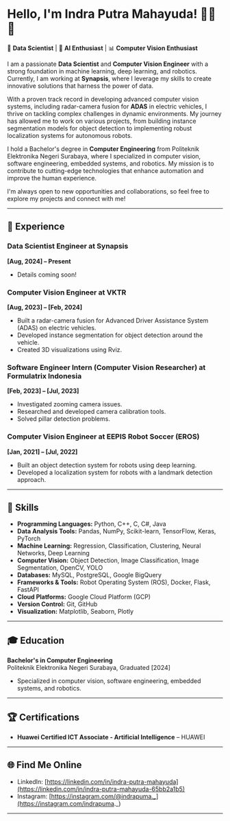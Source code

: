 # Hello, I'm Indra Putra Mahayuda! 👨‍💻🧠

🚀 **Data Scientist** | 🧬 **AI Enthusiast** | 📊 **Computer Vision Enthusiast**

I am a passionate **Data Scientist** and **Computer Vision Engineer** with a strong foundation in machine learning, deep learning, and robotics. Currently, I am working at **Synapsis**, where I leverage my skills to create innovative solutions that harness the power of data.

With a proven track record in developing advanced computer vision systems, including radar-camera fusion for **ADAS** in electric vehicles, I thrive on tackling complex challenges in dynamic environments. My journey has allowed me to work on various projects, from building instance segmentation models for object detection to implementing robust localization systems for autonomous robots.

I hold a Bachelor's degree in **Computer Engineering** from Politeknik Elektronika Negeri Surabaya, where I specialized in computer vision, software engineering, embedded systems, and robotics. My mission is to contribute to cutting-edge technologies that enhance automation and improve the human experience.

I'm always open to new opportunities and collaborations, so feel free to explore my projects and connect with me!

---

## 💼 Experience

### **Data Scientist Engineer at Synapsis**  
**[Aug, 2024] – Present**  
- Details coming soon!

### **Computer Vision Engineer at VKTR**  
**[Aug, 2023] – [Feb, 2024]**  
- Built a radar-camera fusion for Advanced Driver Assistance System (ADAS) on electric vehicles.
- Developed instance segmentation for object detection around the vehicle.
- Created 3D visualizations using Rviz.

### **Software Engineer Intern (Computer Vision Researcher) at Formulatrix Indonesia**  
**[Feb, 2023] – [Jul, 2023]**  
- Investigated zooming camera issues.
- Researched and developed camera calibration tools.
- Solved pillar detection problems.

### **Computer Vision Engineer at EEPIS Robot Soccer (EROS)**  
**[Jan, 2021] – [Jul, 2022]**  
- Built an object detection system for robots using deep learning.
- Developed a localization system for robots with a landmark detection approach.

---

## 🔧 Skills

- **Programming Languages:** Python, C++, C, C#, Java
- **Data Analysis Tools:** Pandas, NumPy, Scikit-learn, TensorFlow, Keras, PyTorch
- **Machine Learning:** Regression, Classification, Clustering, Neural Networks, Deep Learning
- **Computer Vision:** Object Detection, Image Classification, Image Segmentation, OpenCV, YOLO
- **Databases:** MySQL, PostgreSQL, Google BigQuery
- **Frameworks & Tools:** Robot Operating System (ROS), Docker, Flask, FastAPI
- **Cloud Platforms:** Google Cloud Platform (GCP)
- **Version Control:** Git, GitHub
- **Visualization:** Matplotlib, Seaborn, Plotly

---

## 🎓 Education

**Bachelor's in Computer Engineering**  
Politeknik Elektronika Negeri Surabaya, Graduated [2024]  
- Specialized in computer vision, software engineering, embedded systems, and robotics.

---

## 🏆 Certifications

- **Huawei Certified ICT Associate - Artificial Intelligence** – HUAWEI

--- 

## 🌐 Find Me Online

- LinkedIn: [https://linkedin.com/in/indra-putra-mahayuda](https://linkedin.com/in/indra-putra-mahayuda-65bb2a1b5)
- Instagram: [https://instagram.com/@indrapuma._](https://instagram.com/indrapuma._)

---
